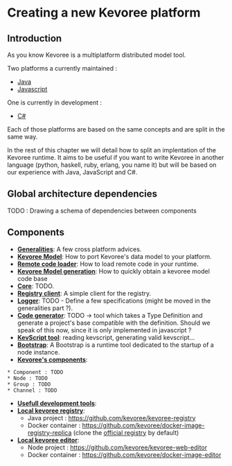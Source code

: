 # Creating a new Kevoree platform
## Introduction
As you know Kevoree is a multiplatform distributed model tool.

Two platforms a currently maintained :
 * [Java](https://github.com/dukeboard/kevoree)
 * [Javascript](https://github.com/kevoree/kevoree-js)

One is currently in development :
 * [C#](https://github.com/kevoree/kevoree-dotnet)

Each of those platforms are based on the same concepts and are split in the same way.

In the rest of this chapter we will detail how to split an implentation of the Kevoree runtime. It aims to be useful if you want to write Kevoree in another language (python, haskell, ruby, erlang, you name it) but will be based on our experience with Java, JavaScript and C#.

## Global architecture dependencies
TODO : Drawing a schema of dependencies between components

## Components
 * **[Generalities](generalities.md)**: A few cross platform advices.
 * **[Kevoree Model](model.md)**: How to port Kevoree's data model to your platform.
 * **[Remote code loader](remote_code_loader.md)**: How to load remote code in your runtime.
 * **[Kevoree Model generation](model_generator.md)**: How to quickly obtain a kevoree model code base
 * **[Core](core.md)**: TODO.
 * **[Registry client](registry_client.md)**: A simple client for the registry.
 * **[Logger]()**: TODO - Define a few specifications (might be moved in the generalities part ?).
 * **[Code generator]()**: TODO -> tool which takes a Type Definition and generate a project's base compatible with the definition. Should we speak of this now, since it is only implemented in javascript ?
 * **[KevScript tool](kevscript.md)**: reading kevscript, generating valid kevscript...
 * **[Bootstrap](bootstrap.md)**: A Bootstrap is a runtime tool dedicated to the startup of a node instance.
 * **[Kevoree's components]()**:
 <!---
Should we define a strict way to implement this (using annotation...) or just explaining that it is necessary to implement and document something powerful enought to express everything allowed by the model ?
 -->
    * Component : TODO
    * Node : TODO
    * Group : TODO
    * Channel : TODO
 * **[Usefull development tools]()**:
  * **[Local kevoree registry]()**:
    * Java project : https://github.com/kevoree/kevoree-registry
    * Docker container : https://github.com/kevoree/docker-image-registry-replica (clone the [official registry](http://registry.kevoree.org) by default)
  * **[Local kevoree editor]()**:
    * Node project : https://github.com/kevoree/kevoree-web-editor
    * Docker container : https://github.com/kevoree/docker-image-editor
